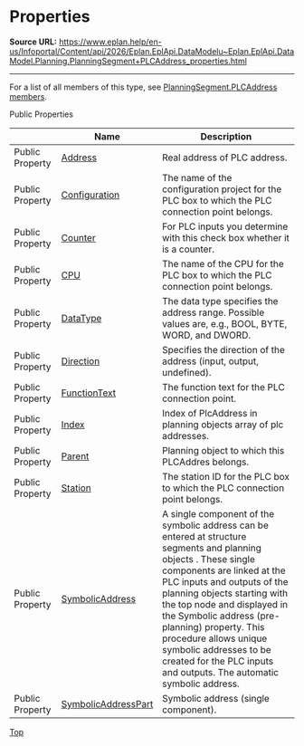# Properties

**Source URL:** https://www.eplan.help/en-us/Infoportal/Content/api/2026/Eplan.EplApi.DataModelu~Eplan.EplApi.DataModel.Planning.PlanningSegment+PLCAddress_properties.html

---

For a list of all members of this type, see [PlanningSegment.PLCAddress members](Eplan.EplApi.DataModelu~Eplan.EplApi.DataModel.Planning.PlanningSegment+PLCAddress_members.html).

Public Properties

|  | Name | Description |
| --- | --- | --- |
| Public Property | [Address](Eplan.EplApi.DataModelu~Eplan.EplApi.DataModel.Planning.PlanningSegment+PLCAddress~Address.html) | Real address of PLC address. |
| Public Property | [Configuration](Eplan.EplApi.DataModelu~Eplan.EplApi.DataModel.Planning.PlanningSegment+PLCAddress~Configuration.html) | The name of the configuration project for the PLC box to which the PLC connection point belongs. |
| Public Property | [Counter](Eplan.EplApi.DataModelu~Eplan.EplApi.DataModel.Planning.PlanningSegment+PLCAddress~Counter.html) | For PLC inputs you determine with this check box whether it is a counter. |
| Public Property | [CPU](Eplan.EplApi.DataModelu~Eplan.EplApi.DataModel.Planning.PlanningSegment+PLCAddress~CPU.html) | The name of the CPU for the PLC box to which the PLC connection point belongs. |
| Public Property | [DataType](Eplan.EplApi.DataModelu~Eplan.EplApi.DataModel.Planning.PlanningSegment+PLCAddress~DataType.html) | The data type specifies the address range. Possible values are, e.g., BOOL, BYTE, WORD, and DWORD. |
| Public Property | [Direction](Eplan.EplApi.DataModelu~Eplan.EplApi.DataModel.Planning.PlanningSegment+PLCAddress~Direction.html) | Specifies the direction of the address (input, output, undefined). |
| Public Property | [FunctionText](Eplan.EplApi.DataModelu~Eplan.EplApi.DataModel.Planning.PlanningSegment+PLCAddress~FunctionText.html) | The function text for the PLC connection point. |
| Public Property | [Index](Eplan.EplApi.DataModelu~Eplan.EplApi.DataModel.Planning.PlanningSegment+PLCAddress~Index.html) | Index of PlcAddress in planning objects array of plc addresses. |
| Public Property | [Parent](Eplan.EplApi.DataModelu~Eplan.EplApi.DataModel.Planning.PlanningSegment+PLCAddress~Parent.html) | Planning object to which this PLCAddres belongs. |
| Public Property | [Station](Eplan.EplApi.DataModelu~Eplan.EplApi.DataModel.Planning.PlanningSegment+PLCAddress~Station.html) | The station ID for the PLC box to which the PLC connection point belongs. |
| Public Property | [SymbolicAddress](Eplan.EplApi.DataModelu~Eplan.EplApi.DataModel.Planning.PlanningSegment+PLCAddress~SymbolicAddress.html) | A single component of the symbolic address can be entered at structure segments and planning objects . These single components are linked at the PLC inputs and outputs of the planning objects starting with the top node and displayed in the Symbolic address (pre-planning) property. This procedure allows unique symbolic addresses to be created for the PLC inputs and outputs. The automatic symbolic address. |
| Public Property | [SymbolicAddressPart](Eplan.EplApi.DataModelu~Eplan.EplApi.DataModel.Planning.PlanningSegment+PLCAddress~SymbolicAddressPart.html) | Symbolic address (single component). |

[Top](#top)
